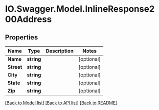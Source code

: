 # IO.Swagger.Model.InlineResponse200Address
## Properties

Name | Type | Description | Notes
------------ | ------------- | ------------- | -------------
**Name** | **string** |  | [optional] 
**Street** | **string** |  | [optional] 
**City** | **string** |  | [optional] 
**State** | **string** |  | [optional] 
**Zip** | **string** |  | [optional] 

[[Back to Model list]](../README.md#documentation-for-models) [[Back to API list]](../README.md#documentation-for-api-endpoints) [[Back to README]](../README.md)


